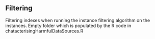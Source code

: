 ## Filtering 
Filtering indexes when running the instance filtering algorithm on the instances. Empty folder which is populated by the R code in chatacterisingHarmfulDataSources.R
